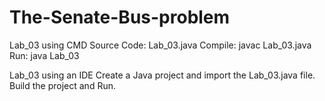 # The-Senate-Bus-problem

Lab_03 using CMD
	Source Code: 	Lab_03.java
	Compile:  	javac Lab_03.java
	Run:      	java Lab_03

Lab_03 using an IDE
Create a Java project and import the Lab_03.java file. Build the project and Run.

